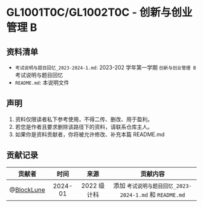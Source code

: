 # GL1001T0C/GL1002T0C - 创新与创业管理 B

## 资料清单

- `考试说明与题目回忆_2023-2024-1.md`: 2023-202 学年第一学期 `创新与创业管理 B` 考试说明与题目回忆
- `README.md`: 本说明文件

## 声明

1. 资料仅限读者私下参考使用，不得二传、删改、用于盈利。
2. 若您是作者且要求删除该路径下的资料，请联系仓库主人。
3. 如果你是资料贡献者，你将被允许修改、补充本篇 README.md

## 贡献记录

|                   贡献者                   |  时间   |    来源     |                        贡献内容                         |
| :----------------------------------------: | :-----: | :---------: | :-----------------------------------------------------: |
| @[BlockLune](https://github.com/BlockLune) | 2024-01 | 2022 级计科 | 添加 `考试说明与题目回忆_2023-2024-1.md` 和 `README.md` |
